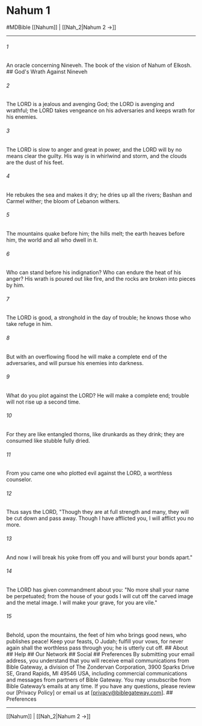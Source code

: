 # Nahum 1
#MDBible
[[Nahum]] | [[Nah_2|Nahum 2 →]]

***






###### 1 


An oracle concerning Nineveh. The book of the vision of Nahum of Elkosh. ## God's Wrath Against Nineveh 





###### 2 


The LORD is a jealous and avenging God; the LORD is avenging and wrathful; the LORD takes vengeance on his adversaries and keeps wrath for his enemies. 





###### 3 


The LORD is slow to anger and great in power, and the LORD will by no means clear the guilty. His way is in whirlwind and storm, and the clouds are the dust of his feet. 





###### 4 


He rebukes the sea and makes it dry; he dries up all the rivers; Bashan and Carmel wither; the bloom of Lebanon withers. 





###### 5 


The mountains quake before him; the hills melt; the earth heaves before him, the world and all who dwell in it. 





###### 6 


Who can stand before his indignation? Who can endure the heat of his anger? His wrath is poured out like fire, and the rocks are broken into pieces by him. 





###### 7 


The LORD is good, a stronghold in the day of trouble; he knows those who take refuge in him. 





###### 8 


But with an overflowing flood he will make a complete end of the adversaries, and will pursue his enemies into darkness. 





###### 9 


What do you plot against the LORD? He will make a complete end; trouble will not rise up a second time. 





###### 10 


For they are like entangled thorns, like drunkards as they drink; they are consumed like stubble fully dried. 





###### 11 


From you came one who plotted evil against the LORD, a worthless counselor. 





###### 12 


Thus says the LORD, "Though they are at full strength and many, they will be cut down and pass away. Though I have afflicted you, I will afflict you no more. 





###### 13 


And now I will break his yoke from off you and will burst your bonds apart." 





###### 14 


The LORD has given commandment about you: "No more shall your name be perpetuated; from the house of your gods I will cut off the carved image and the metal image. I will make your grave, for you are vile." 





###### 15 


Behold, upon the mountains, the feet of him who brings good news, who publishes peace! Keep your feasts, O Judah; fulfill your vows, for never again shall the worthless pass through you; he is utterly cut off. ## About ## Help ## Our Network ## Social ## Preferences By submitting your email address, you understand that you will receive email communications from Bible Gateway, a division of The Zondervan Corporation, 3900 Sparks Drive SE, Grand Rapids, MI 49546 USA, including commercial communications and messages from partners of Bible Gateway. You may unsubscribe from Bible Gateway&rsquo;s emails at any time. If you have any questions, please review our [Privacy Policy] or email us at [privacy@biblegateway.com]. ## Preferences

***

[[Nahum]] | [[Nah_2|Nahum 2 →]]
